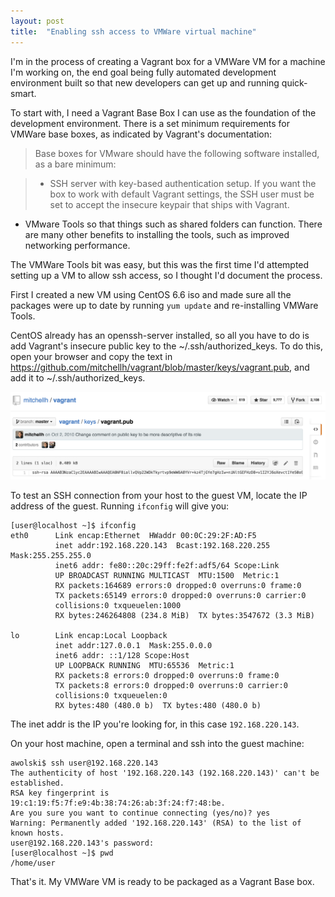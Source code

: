 ```yaml
---
layout: post
title:  "Enabling ssh access to VMWare virtual machine"
---
```


I'm in the process of creating a Vagrant box for a VMWare VM for a machine I'm working on, the end goal being fully automated development environment built so that new developers can get up and running quick-smart.

To start with, I need a Vagrant Base Box I can use as the foundation of the development environment. There is a set minimum requirements for VMWare base boxes, as indicated by Vagrant's documentation:

> Base boxes for VMware should have the following software installed, as a bare minimum:

> * SSH server with key-based authentication setup. If you want the box to work with default Vagrant settings, the SSH user must be set to accept the insecure keypair that ships with Vagrant.
* VMware Tools so that things such as shared folders can function. There are many other benefits to installing the tools, such as improved networking performance.

The VMWare Tools bit was easy, but this was the first time I'd attempted setting up a VM to allow ssh access, so I thought I'd document the process. 

First I created a new VM using CentOS 6.6 iso and made sure all the packages were up to date by running `yum update` and re-installing VMWare Tools.

CentOS already has an openssh-server installed, so all you have to do is add Vagrant's insecure public key to the ~/.ssh/authorized\_keys.  To do this, open your browser and copy the text in https://github.com/mitchellh/vagrant/blob/master/keys/vagrant.pub, and add it to ~/.ssh/authorized_keys.

![Vagrant insecure ssh public key](/assets/img/2015-07-22-vagrant-public-ssh-key.png)

To test an SSH connection from your host to the guest VM, locate the IP address of the guest. Running `ifconfig` will give you:

```
[user@localhost ~]$ ifconfig
eth0      Link encap:Ethernet  HWaddr 00:0C:29:2F:AD:F5  
          inet addr:192.168.220.143  Bcast:192.168.220.255  Mask:255.255.255.0
          inet6 addr: fe80::20c:29ff:fe2f:adf5/64 Scope:Link
          UP BROADCAST RUNNING MULTICAST  MTU:1500  Metric:1
          RX packets:164689 errors:0 dropped:0 overruns:0 frame:0
          TX packets:65149 errors:0 dropped:0 overruns:0 carrier:0
          collisions:0 txqueuelen:1000 
          RX bytes:246264808 (234.8 MiB)  TX bytes:3547672 (3.3 MiB)

lo        Link encap:Local Loopback  
          inet addr:127.0.0.1  Mask:255.0.0.0
          inet6 addr: ::1/128 Scope:Host
          UP LOOPBACK RUNNING  MTU:65536  Metric:1
          RX packets:8 errors:0 dropped:0 overruns:0 frame:0
          TX packets:8 errors:0 dropped:0 overruns:0 carrier:0
          collisions:0 txqueuelen:0 
          RX bytes:480 (480.0 b)  TX bytes:480 (480.0 b)
```

The inet addr is the IP you're looking for, in this case `192.168.220.143`.

On your host machine, open a terminal and ssh into the guest machine:

```
awolski$ ssh user@192.168.220.143
The authenticity of host '192.168.220.143 (192.168.220.143)' can't be established.
RSA key fingerprint is 19:c1:19:f5:7f:e9:4b:38:74:26:ab:3f:24:f7:48:be.
Are you sure you want to continue connecting (yes/no)? yes
Warning: Permanently added '192.168.220.143' (RSA) to the list of known hosts.
user@192.168.220.143's password: 
[user@localhost ~]$ pwd
/home/user
```

That's it. My VMWare VM is ready to be packaged as a Vagrant Base box.
